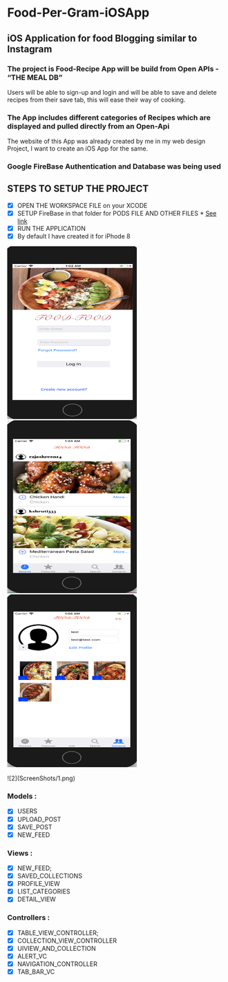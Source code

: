 # Food-Per-Gram-iOSApp
## iOS Application for food Blogging similar to Instagram
### The project is Food-Recipe App will be build from Open APIs - “THE MEAL DB”
Users will be able to sign-up and login and will be able to save and delete recipes from their save tab, this will ease their way of cooking.
### The App includes different categories of Recipes which are displayed and pulled directly from an Open-Api
The website of this App was already created by me in my web design Project, I want to create an iOS App for the same.

### Google FireBase Authentication and Database was being used

## STEPS TO SETUP THE PROJECT
- [x] OPEN THE WORKSPACE FILE on your XCODE
- [x] SETUP FireBase in that folder for PODS FILE AND OTHER FILES * [See link](https://firebase.google.com/docs/ios/setup?authuser=1) 
- [x] RUN THE APPLICATION 
- [x] By default I have created it for iPhode 8
<p float="left">
<img src="/ScreenShots/1.png" width=300 height=400>
<img src="/ScreenShots/2.png" width=300 height=400>
<img src="/ScreenShots/3.png" width=300 height=400>
</p>
![2](ScreenShots/1.png)

### Models :
- [x] USERS
- [x] UPLOAD_POST
- [x] SAVE_POST
- [x] NEW_FEED

### Views :
- [x] NEW_FEED;
- [x] SAVED_COLLECTIONS
- [x] PROFILE_VIEW
- [x] LIST_CATEGORIES
- [x] DETAIL_VIEW

### Controllers :
- [x] TABLE_VIEW_CONTROLLER;
- [x] COLLECTION_VIEW_CONTROLLER
- [x] UIVIEW_AND_COLLECTION
- [x] ALERT_VC
- [x] NAVIGATION_CONTROLLER
- [x] TAB_BAR_VC
